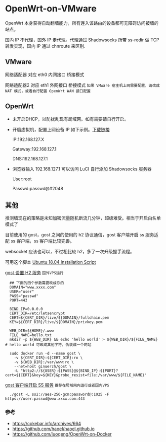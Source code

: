 # OpenWrt-on-VMware
OpenWrt 本身获得自动翻墙能力，所有连入该路由的设备都可无障碍访问被墙的站点。

国内 IP 不代理，国外 IP 走代理。代理通过 Shadowsocks 所带 ss-redir 做 TCP 转发实现，国内 IP 通过 chnroute 来区别.

## VMware 
网络适配器 对应 eth0 内网接口 桥接模式

网络适配器2 对应 eth1 外网接口 桥接模式 `如果 VMware 宿主机上网需要配置，请改成 NAT 模式，或者自行配置 OpenWrt WAN 接口配置`

## OpenWrt
- 未开启DHCP，以防扰乱现有局域网。如有需要请自行开启。
- 开启虚拟机，配置上网设备 IP 如下示例。[下载链接](https://github.com/luoqeng/OpenWrt-on-VMware/releases/download/v18.06.2/openwrt-18.06.2.tar.gz)

    IP:192.168.127.X

    Gateway:192.168.127.1

    DNS:192.168.127.1

- 浏览器输入 192.168.127.1 可以访问 LuCI 自行添加 Shadowsocks 服务器

    User:root

    Passwd:passwd@#2048

## 其他
  推测墙现在的策略是未知加密流量随机断流几分钟，超级难受。相当于开启白名单模式了

  目前使用的 gost，gost 之间的使用的 h2 协议通信，gost 客户端开启 ss 服务适配 ss 客户端，ss 客户端比较完善。

  websocket 应该也可以，不过相比较 h2，多了一次升级握手流程。

  可用这个脚本 [Ubuntu 18.04 Installation Script ](https://github.com/haoel/haoel.github.io/blob/master/scripts/install.ubuntu.18.04.sh)

  [gost 设置 H2 服务](https://github.com/haoel/haoel.github.io#33-%E7%94%A8-gost-%E8%AE%BE%E7%BD%AE-https-%E6%9C%8D%E5%8A%A1) `国外VPS运行`
  ```
    ## 下面的四个参数需要改成你的
    DOMAIN="www.xxxx.com"
    USER="user"
    PASS="passwd"
    PORT=443

    BIND_IP=0.0.0.0
    CERT_DIR=/etc/letsencrypt
    CERT=${CERT_DIR}/live/${DOMAIN}/fullchain.pem
    KEY=${CERT_DIR}/live/${DOMAIN}/privkey.pem

    WEB_DIR=${HOME}/.www
    FILE_NAME=hello.txt
    mkdir -p ${WEB_DIR} && echo 'hello world' > ${WEB_DIR}/${FILE_NAME} # hello world 可改成其他字符，伪装成一个网站

    sudo docker run -d --name gost \
      -v ${CERT_DIR}:${CERT_DIR}:ro \
      -v ${WEB_DIR}:/var/www:ro \
      --net=host ginuerzh/gost \
      -L "http2://${USER}:${PASS}@${BIND_IP}:${PORT}?cert=${CERT}&key=${KEY}&probe_resist=file:/var/www/${FILE_NAME}"
  ```
  [gost 客户端开启 SS 服务](https://github.com/haoel/haoel.github.io#41-gost-%E5%AE%A2%E6%88%B7%E7%AB%AF) `推荐在局域网内运行或者国内VPS`
  ```
    ./gost -L ss2://aes-256-gcm:password@:1025 -F https://user:passwd@www.xxxx.com:443
  ```

### 参考
 - https://cokebar.info/archives/664
 - https://github.com/haoel/haoel.github.io
 - https://github.com/luoqeng/OpenWrt-on-Docker

